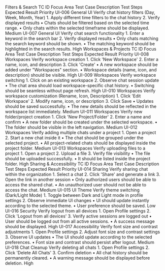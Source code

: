 Filters & Search
TC ID	Focus Area	Test Case Description	Test Steps	Expected Result	Priority
UI-006	General UI	Verify chat history filters (Day, Week, Month, Year)	1. Apply different time filters to the chat history 2. Verify displayed results	• Chats should be filtered based on the selected time range. • Only chats within the selected timeframe should be displayed.	Medium
UI-007	General UI	Verify chat search functionality	1. Enter a keyword in the search bar 2. Verify displayed results	• Only chats matching the search keyword should be shown. • The matching keyword should be highlighted in the search results.	High
Workspaces & Projects
TC ID	Focus Area	Test Case Description	Test Steps	Expected Result	Priority
UI-008	Workspaces	Verify workspace creation	1. Click 'New Workspace' 2. Enter a name, icon, and description 3. Click 'Create'	• A new workspace should be added under "Workspaces" section. • Workspace details (name, icon, and description) should be visible.	High
UI-009	Workspaces	Verify workspace switching	1. Click on an existing workspace 2. Observe chat session update	• The chat area should load workspace-specific chat history. • Switching should be seamless without page refresh.	High
UI-010	Workspaces	Verify workspace customization (Rename, Icon, Description)	1. Click 'Edit Workspace' 2. Modify name, icon, or description 3. Click Save	• Updates should be saved successfully. • The new details should be reflected in the workspace list immediately.	Medium
UI-011	Workspaces	Verify new folder/project creation	1. Click 'New Project/Folder' 2. Enter a name and confirm	• A new folder should be created under the selected workspace. • The folder should be visible in the left navigation.	Medium
UI-012	Workspaces	Verify adding multiple chats under a project	1. Open a project 2. Start a new chat inside it	• The chat should be grouped under the selected project. • All project-related chats should be displayed inside the project folder.	Medium
UI-013	Workspaces	Verify uploading files to a project	1. Open a project 2. Upload a file 3. Verify file visibility	• The file should be uploaded successfully. • It should be listed inside the project folder.	High
Sharing & Accessibility
TC ID	Focus Area	Test Case Description	Test Steps	Expected Result	Priority
UI-014	Sharing	Verify sharing chat within the organization	1. Select a chat 2. Click 'Share' and generate a link 3. Open the link in another session	• Only authorized users should be able to access the shared chat. • An unauthorized user should not be able to access the chat.	Medium
UI-015	UI Theme	Verify theme switching (Dark/Light Mode)	1. Toggle between Dark and Light mode in profile settings 2. Observe immediate UI changes	• UI should update instantly according to the selected theme. • User preference should be saved.	Low
UI-016	Security	Verify logout from all devices	1. Open Profile settings 2. Click 'Logout from all devices' 3. Verify active sessions are logged out	• User should be logged out from all active sessions. • A success message should be displayed.	High
UI-017	Accessibility	Verify font size and contrast adjustments	1. Open Profile settings 2. Adjust font size and contrast settings 3. Observe UI updates	• The UI should update according to the selected preferences. • Font size and contrast should persist after logout.	Medium
UI-018	Chat Cleanup	Verify deleting all chats	1. Open Profile settings 2. Click 'Delete All Chats' 3. Confirm deletion	• All chat history should be permanently cleared. • A warning message should be displayed before deletion.	High
